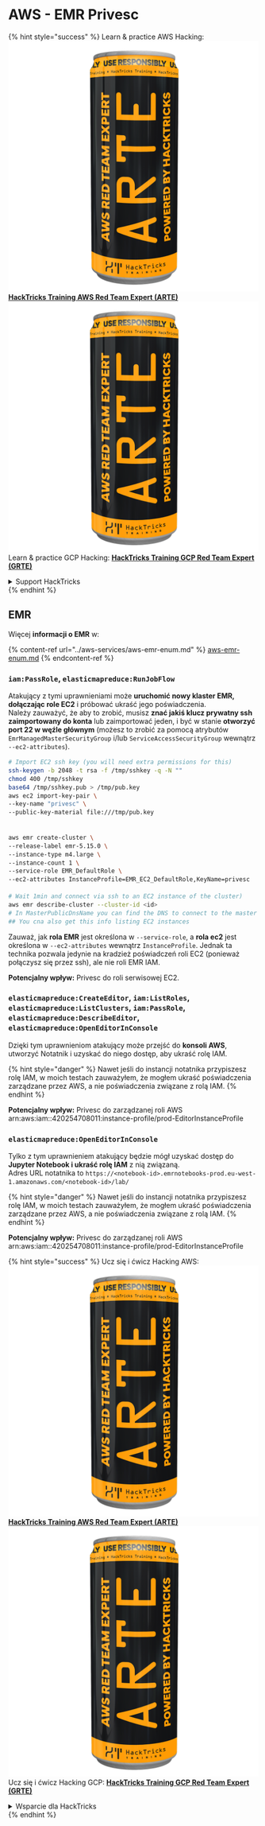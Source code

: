 # AWS - EMR Privesc

{% hint style="success" %}
Learn & practice AWS Hacking:<img src="../../../.gitbook/assets/image (1) (1) (1).png" alt="" data-size="line">[**HackTricks Training AWS Red Team Expert (ARTE)**](https://training.hacktricks.xyz/courses/arte)<img src="../../../.gitbook/assets/image (1) (1) (1).png" alt="" data-size="line">\
Learn & practice GCP Hacking: <img src="../../../.gitbook/assets/image (2).png" alt="" data-size="line">[**HackTricks Training GCP Red Team Expert (GRTE)**<img src="../../../.gitbook/assets/image (2).png" alt="" data-size="line">](https://training.hacktricks.xyz/courses/grte)

<details>

<summary>Support HackTricks</summary>

* Check the [**subscription plans**](https://github.com/sponsors/carlospolop)!
* **Join the** 💬 [**Discord group**](https://discord.gg/hRep4RUj7f) or the [**telegram group**](https://t.me/peass) or **follow** us on **Twitter** 🐦 [**@hacktricks\_live**](https://twitter.com/hacktricks_live)**.**
* **Share hacking tricks by submitting PRs to the** [**HackTricks**](https://github.com/carlospolop/hacktricks) and [**HackTricks Cloud**](https://github.com/carlospolop/hacktricks-cloud) github repos.

</details>
{% endhint %}

## EMR

Więcej **informacji o EMR** w:

{% content-ref url="../aws-services/aws-emr-enum.md" %}
[aws-emr-enum.md](../aws-services/aws-emr-enum.md)
{% endcontent-ref %}

### `iam:PassRole`, `elasticmapreduce:RunJobFlow`

Atakujący z tymi uprawnieniami może **uruchomić nowy klaster EMR, dołączając role EC2** i próbować ukraść jego poświadczenia.\
Należy zauważyć, że aby to zrobić, musisz **znać jakiś klucz prywatny ssh zaimportowany do konta** lub zaimportować jeden, i być w stanie **otworzyć port 22 w węźle głównym** (możesz to zrobić za pomocą atrybutów `EmrManagedMasterSecurityGroup` i/lub `ServiceAccessSecurityGroup` wewnątrz `--ec2-attributes`).
```bash
# Import EC2 ssh key (you will need extra permissions for this)
ssh-keygen -b 2048 -t rsa -f /tmp/sshkey -q -N ""
chmod 400 /tmp/sshkey
base64 /tmp/sshkey.pub > /tmp/pub.key
aws ec2 import-key-pair \
--key-name "privesc" \
--public-key-material file:///tmp/pub.key


aws emr create-cluster \
--release-label emr-5.15.0 \
--instance-type m4.large \
--instance-count 1 \
--service-role EMR_DefaultRole \
--ec2-attributes InstanceProfile=EMR_EC2_DefaultRole,KeyName=privesc

# Wait 1min and connect via ssh to an EC2 instance of the cluster)
aws emr describe-cluster --cluster-id <id>
# In MasterPublicDnsName you can find the DNS to connect to the master instance
## You cna also get this info listing EC2 instances
```
Zauważ, jak **rola EMR** jest określona w `--service-role`, a **rola ec2** jest określona w `--ec2-attributes` wewnątrz `InstanceProfile`. Jednak ta technika pozwala jedynie na kradzież poświadczeń roli EC2 (ponieważ połączysz się przez ssh), ale nie roli EMR IAM.

**Potencjalny wpływ:** Privesc do roli serwisowej EC2.

### `elasticmapreduce:CreateEditor`, `iam:ListRoles`, `elasticmapreduce:ListClusters`, `iam:PassRole`, `elasticmapreduce:DescribeEditor`, `elasticmapreduce:OpenEditorInConsole`

Dzięki tym uprawnieniom atakujący może przejść do **konsoli AWS**, utworzyć Notatnik i uzyskać do niego dostęp, aby ukraść rolę IAM.

{% hint style="danger" %}
Nawet jeśli do instancji notatnika przypiszesz rolę IAM, w moich testach zauważyłem, że mogłem ukraść poświadczenia zarządzane przez AWS, a nie poświadczenia związane z rolą IAM.
{% endhint %}

**Potencjalny wpływ:** Privesc do zarządzanej roli AWS arn:aws:iam::420254708011:instance-profile/prod-EditorInstanceProfile

### `elasticmapreduce:OpenEditorInConsole`

Tylko z tym uprawnieniem atakujący będzie mógł uzyskać dostęp do **Jupyter Notebook i ukraść rolę IAM** z nią związaną.\
Adres URL notatnika to `https://<notebook-id>.emrnotebooks-prod.eu-west-1.amazonaws.com/<notebook-id>/lab/`

{% hint style="danger" %}
Nawet jeśli do instancji notatnika przypiszesz rolę IAM, w moich testach zauważyłem, że mogłem ukraść poświadczenia zarządzane przez AWS, a nie poświadczenia związane z rolą IAM.
{% endhint %}

**Potencjalny wpływ:** Privesc do zarządzanej roli AWS arn:aws:iam::420254708011:instance-profile/prod-EditorInstanceProfile

{% hint style="success" %}
Ucz się i ćwicz Hacking AWS:<img src="../../../.gitbook/assets/image (1) (1) (1).png" alt="" data-size="line">[**HackTricks Training AWS Red Team Expert (ARTE)**](https://training.hacktricks.xyz/courses/arte)<img src="../../../.gitbook/assets/image (1) (1) (1).png" alt="" data-size="line">\
Ucz się i ćwicz Hacking GCP: <img src="../../../.gitbook/assets/image (2).png" alt="" data-size="line">[**HackTricks Training GCP Red Team Expert (GRTE)**<img src="../../../.gitbook/assets/image (2).png" alt="" data-size="line">](https://training.hacktricks.xyz/courses/grte)

<details>

<summary>Wsparcie dla HackTricks</summary>

* Sprawdź [**plany subskrypcyjne**](https://github.com/sponsors/carlospolop)!
* **Dołącz do** 💬 [**grupy Discord**](https://discord.gg/hRep4RUj7f) lub [**grupy telegramowej**](https://t.me/peass) lub **śledź** nas na **Twitterze** 🐦 [**@hacktricks\_live**](https://twitter.com/hacktricks_live)**.**
* **Podziel się sztuczkami hackingowymi, przesyłając PR-y do** [**HackTricks**](https://github.com/carlospolop/hacktricks) i [**HackTricks Cloud**](https://github.com/carlospolop/hacktricks-cloud) repozytoriów github.

</details>
{% endhint %}
